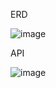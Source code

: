 ERD


![image](https://github.com/kiseokkm/Nbcamp_java_5th_Schedule-Management/assets/132454778/3cbc2bc5-f687-4605-ab3b-87c6de62ab67)


API

![image](https://github.com/kiseokkm/Nbcamp_java_5th_Schedule-Management/assets/132454778/494aa7f5-840e-42f8-88de-d83a12c3c4e3)
